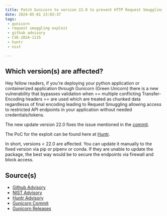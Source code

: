 ```yaml
---
title: Patch Gunicorn to version 22.0 to prevent HTTP Request Smuggling vulnerability
date: 2024-05-01 23:03:37
tags:
 - gunicorn
 - request smuggling exploit
 - github advisory
 - CVE-2024-1135
 - huntr
 - nist

---
```

## Which version(s) are affected?
Hey fellow readers, if you're deploying your python application or containerized application through Gunicorn (Green Unicorn) there is a new vulnerability that bypasses validation when == multiple conflicting Transfer-Encoding headers == are used which are treated as chunked data regardlesss of final encoding leading to Request Smuggling allowing access to restricted API endpoints in your application without needed credentials/tokens.
<!-- more -->

The new update version 22.0 fixes the issue mentioned in the [commit](https://github.com/benoitc/gunicorn/commit/ac29c9b0a758d21f1e0fb3b3457239e523fa9f1d).

The PoC for the exploit can be found here at [Huntr](https://huntr.com/bounties/22158e34-cfd5-41ad-97e0-a780773d96c1).

In short, versions < 22.0 are affected. You can update it manually to the fixed version via pip or pipenv or conda. If they are unable to update the package, the best way would be to secure the endpoints via firewall and block access.

## Source(s)
- [Github Advisory](https://github.com/advisories/GHSA-w3h3-4rj7-4ph4)
- [NIST Advisory](https://nvd.nist.gov/vuln/detail/CVE-2024-1135)
- [Huntr Advisory](https://huntr.com/bounties/22158e34-cfd5-41ad-97e0-a780773d96c1)
- [Gunicorn Commit](benoitc/gunicorn@ac29c9b)
- [Gunicorn Releases](https://github.com/benoitc/gunicorn/releases/tag/22.0.0)
